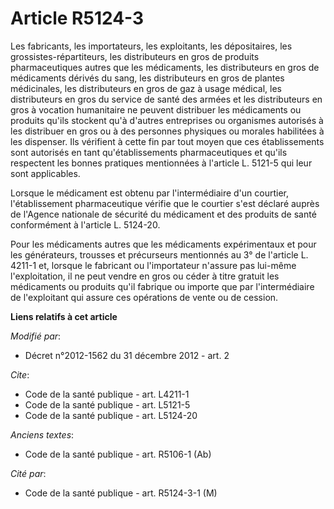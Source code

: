 # Article R5124-3

Les fabricants, les importateurs, les exploitants, les dépositaires, les grossistes-répartiteurs, les distributeurs en gros
de produits pharmaceutiques autres que les médicaments, les distributeurs en gros de médicaments dérivés du sang, les
distributeurs en gros de plantes médicinales, les distributeurs en gros de gaz à usage médical, les distributeurs en gros du
service de santé des armées et les distributeurs en gros à vocation humanitaire ne peuvent distribuer les médicaments ou
produits qu'ils stockent qu'à d'autres entreprises ou organismes autorisés à les distribuer en gros ou à des personnes
physiques ou morales habilitées à les dispenser. Ils vérifient à cette fin par tout moyen que ces établissements sont
autorisés en tant qu'établissements pharmaceutiques et qu'ils respectent les bonnes pratiques mentionnées à l'article L.
5121-5 qui leur sont applicables. 

Lorsque le médicament est obtenu par l'intermédiaire d'un courtier, l'établissement pharmaceutique vérifie que le courtier
s'est déclaré auprès de l'Agence nationale de sécurité du médicament et des produits de santé conformément à l'article L.
5124-20. 

Pour les médicaments autres que les médicaments expérimentaux et pour les générateurs, trousses et précurseurs mentionnés au
3° de l'article L. 4211-1 et, lorsque le fabricant ou l'importateur n'assure pas lui-même l'exploitation, il ne peut vendre
en gros ou céder à titre gratuit les médicaments ou produits qu'il fabrique ou importe que par l'intermédiaire de
l'exploitant qui assure ces opérations de vente ou de cession.

**Liens relatifs à cet article**

_Modifié par_:

  - Décret n°2012-1562 du 31 décembre 2012 - art. 2

_Cite_:

  - Code de la santé publique - art. L4211-1
  - Code de la santé publique - art. L5121-5
  - Code de la santé publique - art. L5124-20

_Anciens textes_:

  - Code de la santé publique - art. R5106-1 (Ab)

_Cité par_:

  - Code de la santé publique - art. R5124-3-1 (M)
